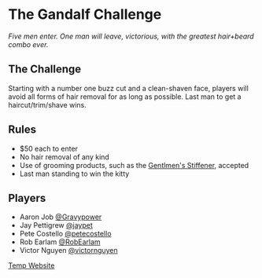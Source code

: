 # The Gandalf Challenge

_Five men enter. One man will leave, victorious, with the greatest hair+beard combo ever._

## The Challenge

Starting with a number one buzz cut and a clean-shaven face, players will avoid all forms of hair removal for as long as possible. Last man to get a haircut/trim/shave wins.

## Rules

- $50 each to enter
- No hair removal of any kind
- Use of grooming products, such as the [Gentlmen's Stiffener](http://www.captainfawcett.com/), accepted
- Last man standing to win the kitty

## Players

- Aaron Job [@Gravypower](http://twitter.com/gravypower)
- Jay Pettigrew [@jaypet](http://twitter.com/jaypet)
- Pete Costello [@petecostello](http://twitter.com/petecostello)
- Rob Earlam [@RobEarlam](http://twitter.com/robearlam)
- Victor Nguyen [@victornguyen](http://twitter.com/victornguyen)

[Temp Website](http://limitless-forest-4975.herokuapp.com/)